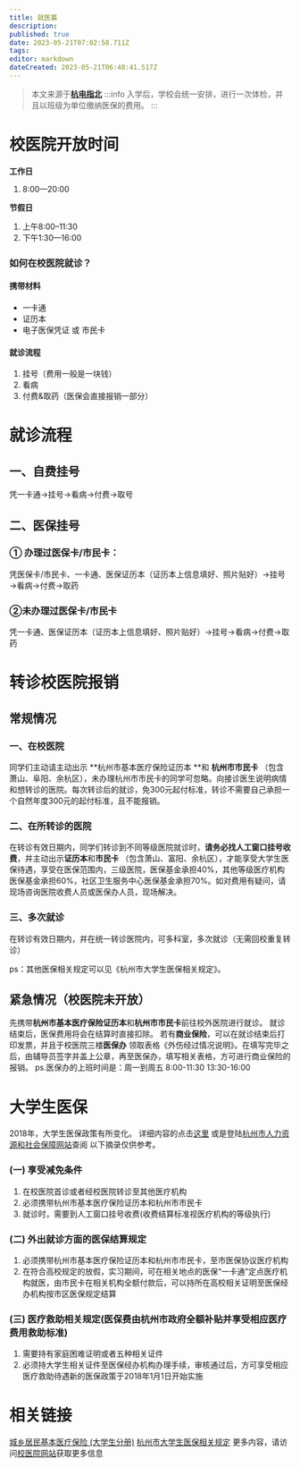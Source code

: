 ```yaml
---
title: 就医篇
description:
published: true
date: 2023-05-21T07:02:58.711Z
tags:
editor: markdown
dateCreated: 2023-05-21T06:48:41.517Z
---
```


> 本文来源于[**杭电指北**](https://www.yuque.com/hduer/guide)
:::info
入学后，学校会统一安排，进行一次体检，并且以班级为单位缴纳医保的费用。
:::

# 校医院开放时间

**工作日**

1. 8:00—20:00

**节假日**

1. 上午8:00–11:30
2. 下午1:30—16:00

### 如何在校医院就诊？

#### 携带材料

- 一卡通
- 证历本
- 电子医保凭证 或 市民卡

#### 就诊流程

1. 挂号（费用一般是一块钱）
2. 看病
3. 付费&取药（医保会直接报销一部分）

# 就诊流程

## 一、自费挂号

凭一卡通→挂号→看病→付费→取号

## 二、医保挂号

### ① 办理过医保卡/市民卡：

凭医保卡/市民卡、一卡通、医保证历本（证历本上信息填好、照片贴好）→挂号→看病→付费→取药

### ②未办理过医保卡/市民卡

凭一卡通、医保证历本（证历本上信息填好、照片贴好）→挂号→看病→付费→取药

# 转诊校医院报销

## 常规情况

### 一、在校医院

同学们主动请主动出示 **杭州市基本医疗保险证历本 **和 **杭州市市民卡**
（包含萧山、阜阳、余杭区），未办理杭州市市民卡的同学可忽略。向接诊医生说明病情和想转诊的医院。每次转诊后的就诊，免300元起付标准，转诊不需要自己承担一个自然年度300元的起付标准，且不能报销。

### 二、在所转诊的医院

在转诊有效日期内，同学们转诊到不同等级医院就诊时，**请务必找人工窗口挂号收费**，并主动出示**证历本**和**市民卡**
（包含萧山、富阳、余杭区），才能享受大学生医保待遇，享受在医保范围内，三级医院，医保基金承担40%，其他等级医疗机构医保基金承担60%，社区卫生服务中心医保基金承担70%。如对费用有疑问，请现场咨询医院收费人员或医保办人员，现场解决。

### 三、多次就诊

在转诊有效日期内，并在统一转诊医院内，可多科室，多次就诊（无需回校重复转诊）

ps：其他医保相关规定可以见《杭州市大学生医保相关规定》。

## 紧急情况（校医院未开放）

先携带**杭州市基本医疗保险证历本**和**杭州市市民卡**前往校外医院进行就诊。
就诊结束后，医保费用将会在结算时直接扣除。
若有**商业保险**，可以在就诊结束后打印发票，并且于校医院三楼**医保办**
领取表格《外伤经过情况说明》。在填写完毕之后，由辅导员签字并盖上公章，再至医保办，填写相关表格，方可进行商业保险的报销。
ps.医保办的上班时间是：周一到周五 8:00-11:30 13:30-16:00

# 大学生医保

2018年，大学生医保政策有所变化。
详细内容的点击[这里](http://i.hdu.edu.cn/dcp/forward.action?path=/portal/portal&p=pimHomePage#%23m%3Dpim%26t%3Dpd%26ptt%3Dd%26ptc%3D13319%26pt%3D%26pd%3D%26ps%3D%26psh%3D)
或是登陆[杭州市人力资源和社会保障网站](http://www.zjhz.lss.gov.cn/?86503772290810)查阅
以下摘录仅供参考。

### (一) 享受减免条件

1. 在校医院首诊或者经校医院转诊至其他医疗机构
2. 必须携带杭州市基本医疗保险证历本和杭州市市民卡
3. 就诊时，需要到人工窗口挂号收费(收费结算标准视医疗机构的等级执行)

### (二) 外出就诊方面的医保结算规定

1. 必须携带杭州市基本医疗保险证历本和杭州市市民卡，至市医保协议医疗机构
2. 在符合高校规定的放假，实习期间，可在相关地点的医保“一卡通”定点医疗机构就医，由市民卡在相关机构全额付款后，可以持所在高校相关证明至医保经办机构按市区医保规定结算

### (三) 医疗救助相关规定(医保费由杭州市政府全额补贴并享受相应医疗费用救助标准)

1. 需要持有家庭困难证明或者五种相关证件
2. 必须持大学生相关证件至医保经办机构办理手续，审核通过后，方可享受相应医疗救助待遇新的医保政策于2018年1月1日开始实施

# 相关链接

[城乡居民基本医疗保险     (大学生分册)](http://zhanqun.hdu.edu.cn/_s19/2019/1205/c506a100905/page.psp)
[杭州市大学生医保相关规定](http://xyy.hdu.edu.cn/2018/1219/c506a90088/page.htm)
更多内容，请访问[校医院网站](http://xyy.hdu.edu.cn/)获取更多信息
